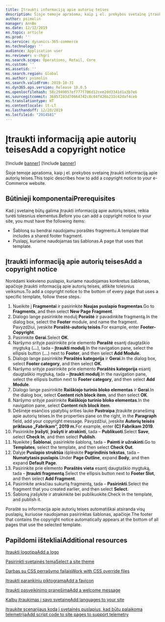 ```yaml
---
title: Įtraukti informaciją apie autorių teises
description: Šioje temoje aprašoma, kaip į el. prekybos svetainę įtraukti informaciją apie autorių teises.
author: psimolin
manager: AnnBe
ms.date: 12/12/2019
ms.topic: article
ms.prod: ''
ms.service: dynamics-365-commerce
ms.technology: ''
audience: Application user
ms.reviewer: v-chgri
ms.search.scope: Operations, Retail, Core
ms.custom: ''
ms.assetid: ''
ms.search.region: Global
ms.author: psimolin
ms.search.validFrom: 2019-10-31
ms.dyn365.ops.version: Release 10.0.5
ms.openlocfilehash: 58c2949057ef777f706d12cee2dd3341d1a3b7e6
ms.sourcegitcommit: 36857283d70664742c8c04f426b231c42daf4ceb
ms.translationtype: HT
ms.contentlocale: lt-LT
ms.lasthandoff: 12/20/2019
ms.locfileid: "2914581"
---
```

# <a name="add-a-copyright-notice"></a><span data-ttu-id="27b84-103">Įtraukti informaciją apie autorių teises</span><span class="sxs-lookup"><span data-stu-id="27b84-103">Add a copyright notice</span></span>

[!include [banner](includes/preview-banner.md)]
[!include [banner](includes/banner.md)]

<span data-ttu-id="27b84-104">Šioje temoje aprašoma, kaip į el. prekybos svetainę įtraukti informaciją apie autorių teises.</span><span class="sxs-lookup"><span data-stu-id="27b84-104">This topic describes how to add a copyright notice to your e-Commerce website.</span></span>

## <a name="prerequisites"></a><span data-ttu-id="27b84-105">Būtinieji komponentai</span><span class="sxs-lookup"><span data-stu-id="27b84-105">Prerequisites</span></span>

<span data-ttu-id="27b84-106">Kad į svetainę būtų galima įtraukti informaciją apie autorių teises, reikia turėti tolesnius elementus.</span><span class="sxs-lookup"><span data-stu-id="27b84-106">Before you can add a copyright notice to your site, you must have the following items:</span></span>

- <span data-ttu-id="27b84-107">Šabloną su bendrai naudojamu poraštės fragmentu.</span><span class="sxs-lookup"><span data-stu-id="27b84-107">A template that includes a shared footer fragment.</span></span>
- <span data-ttu-id="27b84-108">Puslapį, kuriame naudojamas tas šablonas.</span><span class="sxs-lookup"><span data-stu-id="27b84-108">A page that uses that template.</span></span>

## <a name="add-a-copyright-notice"></a><span data-ttu-id="27b84-109">Įtraukti informaciją apie autorių teises</span><span class="sxs-lookup"><span data-stu-id="27b84-109">Add a copyright notice</span></span>

<span data-ttu-id="27b84-110">Norėdami kiekvieno puslapio, kuriame naudojamas konkretus šablonas, apačioje įtraukti informaciją apie autorių teises, atlikite tolesnius veiksmus.</span><span class="sxs-lookup"><span data-stu-id="27b84-110">To add a copyright notice to the bottom of every page that uses a specific template, follow these steps.</span></span>

1. <span data-ttu-id="27b84-111">Nueikite į **Fragmentai** ir pasirinkite **Naujas puslapio fragmentas**.</span><span class="sxs-lookup"><span data-stu-id="27b84-111">Go to **Fragments**, and then select **New Page Fragment**.</span></span>
1. <span data-ttu-id="27b84-112">Dialogo lange pasirinkite modulį **Poraštė** ir pavadinkite fragmentą.</span><span class="sxs-lookup"><span data-stu-id="27b84-112">In the dialog box, select the **Footer** module, and name the fragment.</span></span> <span data-ttu-id="27b84-113">Pavyzdžiui, įveskite **Poraštė-autorių teisės**.</span><span class="sxs-lookup"><span data-stu-id="27b84-113">For example, enter **Footer-Copyright**.</span></span>
1. <span data-ttu-id="27b84-114">Pasirinkite **Gerai**.</span><span class="sxs-lookup"><span data-stu-id="27b84-114">Select **OK**.</span></span>
1. <span data-ttu-id="27b84-115">Naršymo srityje pasirinkite prie elemento **Poraštė** esantį daugtaškio mygtuką (**...**), tada – **Įtraukti modulį**.</span><span class="sxs-lookup"><span data-stu-id="27b84-115">In the navigation pane, select the ellipsis button (**...**) next to **Footer**, and then select **Add Module**.</span></span>
1. <span data-ttu-id="27b84-116">Dialogo lange pasirinkite **Poraštės kategorija** ir **Gerai**.</span><span class="sxs-lookup"><span data-stu-id="27b84-116">In the dialog box, select **Footer category**, and then select **OK**.</span></span>
1. <span data-ttu-id="27b84-117">Naršymo srityje pasirinkite prie elemento **Poraštės kategorija** esantį daugtaškio mygtuką, tada – **Įtraukti modulį**.</span><span class="sxs-lookup"><span data-stu-id="27b84-117">In the navigation pane, select the ellipsis button next to **Footer category**, and then select **Add Module**.</span></span>
1. <span data-ttu-id="27b84-118">Dialogo lange pasirinkite **Raiškiojo turinio bloko elementas** ir **Gerai**.</span><span class="sxs-lookup"><span data-stu-id="27b84-118">In the dialog box, select **Content rich block item**, and then select **OK**.</span></span>
1. <span data-ttu-id="27b84-119">Naršymo srityje pasirinkite **Raiškiojo turinio bloko elementas**.</span><span class="sxs-lookup"><span data-stu-id="27b84-119">In the navigation pane, select **Content rich block item**.</span></span>
1. <span data-ttu-id="27b84-120">Dešinėje esančios ypatybių srities lauke **Pastraipa** įtraukite pranešimą apie autorių teises.</span><span class="sxs-lookup"><span data-stu-id="27b84-120">In the properties pane on the right, in the **Paragraph** field, add your copyright message.</span></span> <span data-ttu-id="27b84-121">Pavyzdžiui, įveskite **Autorių teisės priklauso „Fabrikam“, 2019 m.**</span><span class="sxs-lookup"><span data-stu-id="27b84-121">For example, enter **(C) Fabrikam 2019**.</span></span>
1. <span data-ttu-id="27b84-122">Pasirinkite **Įrašyti**, **Įrašyti ir atrakinti**, tada – **Publikuoti**.</span><span class="sxs-lookup"><span data-stu-id="27b84-122">Select **Save**, select **Check In**, and then select **Publish**.</span></span>
1. <span data-ttu-id="27b84-123">Nueikite į **Šablonai**, pasirinkite šabloną, tada – **Paimti ir užrakinti**.</span><span class="sxs-lookup"><span data-stu-id="27b84-123">Go to **Templates**, select the template, and then select **Check Out**.</span></span>
1. <span data-ttu-id="27b84-124">Dalyje **Puslapio struktūa** išplėskite **Pagrindinis tekstas**, tada – **Numatytasis puslapis**.</span><span class="sxs-lookup"><span data-stu-id="27b84-124">Under **Page Outline**, expand **Body**, and then expand **Default Page**.</span></span>
1. <span data-ttu-id="27b84-125">Pasirinkite prie elemento **Poraštės vieta** esantį daugtaškio mygtuką, tada – **Įtraukti fragmentą**.</span><span class="sxs-lookup"><span data-stu-id="27b84-125">Select the ellipsis button next to **Footer Slot**, and then select **Add Fragment**.</span></span>
1. <span data-ttu-id="27b84-126">Pasirinkite anksčiau sukurtą fragmentą, tada – **Pasirinkti**.</span><span class="sxs-lookup"><span data-stu-id="27b84-126">Select the fragment that you created earlier, and then select **Select**.</span></span>
1. <span data-ttu-id="27b84-127">Šabloną įrašykite ir atrakinkite bei publikuokite.</span><span class="sxs-lookup"><span data-stu-id="27b84-127">Check in the template, and publish it.</span></span>

<span data-ttu-id="27b84-128">Poraštė su informacija apie autorių teises automatiškai atsiranda visų puslapių, kuriuose naudojamas pasirinktas šablonas, apačioje.</span><span class="sxs-lookup"><span data-stu-id="27b84-128">The footer that contains the copyright notice automatically appears at the bottom of all pages that use the selected template.</span></span>

## <a name="additional-resources"></a><span data-ttu-id="27b84-129">Papildomi ištekliai</span><span class="sxs-lookup"><span data-stu-id="27b84-129">Additional resources</span></span>

[<span data-ttu-id="27b84-130">Įtraukti logotipą</span><span class="sxs-lookup"><span data-stu-id="27b84-130">Add a logo</span></span>](add-logo.md)

[<span data-ttu-id="27b84-131">Pasirinkti svetainės temą</span><span class="sxs-lookup"><span data-stu-id="27b84-131">Select a site theme</span></span>](select-site-theme.md)

[<span data-ttu-id="27b84-132">Darbas su CSS perrašymo failais</span><span class="sxs-lookup"><span data-stu-id="27b84-132">Work with CSS override files</span></span>](css-override-files.md)

[<span data-ttu-id="27b84-133">Įtraukti parankinių piktogramą</span><span class="sxs-lookup"><span data-stu-id="27b84-133">Add a favicon</span></span>](add-favicon.md)

[<span data-ttu-id="27b84-134">Įtraukti pasveikinimo pranešimą</span><span class="sxs-lookup"><span data-stu-id="27b84-134">Add a welcome message</span></span>](add-welcome-message.md)

[<span data-ttu-id="27b84-135">Kalbų įtraukimas į savo svetainę</span><span class="sxs-lookup"><span data-stu-id="27b84-135">Add languages to your site</span></span>](add-languages-to-site.md)

[<span data-ttu-id="27b84-136">Įtraukite scenarijaus kodą į svetainės puslapius, kad būtų palaikoma telemetrija</span><span class="sxs-lookup"><span data-stu-id="27b84-136">Add script code to site pages to support telemetry</span></span>](add-telemetry.md)

